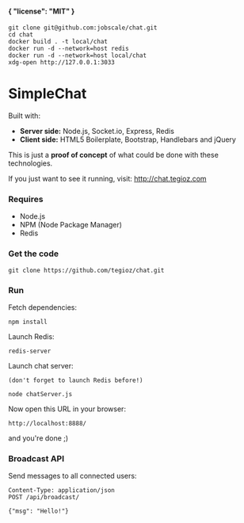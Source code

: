 #### { "license": "MIT" }

```
git clone git@github.com:jobscale/chat.git
cd chat
docker build . -t local/chat
docker run -d --network=host redis
docker run -d --network=host local/chat
xdg-open http://127.0.0.1:3033
```

# SimpleChat

Built with:

  - <strong>Server side:</strong> Node.js, Socket.io, Express, Redis
  - <strong>Client side:</strong> HTML5 Boilerplate, Bootstrap, Handlebars and jQuery

This is just a <strong>proof of concept</strong> of what could be done with these technologies.

If you just want to see it running, visit: http://chat.tegioz.com

### Requires

  - Node.js
  - NPM (Node Package Manager)
  - Redis

### Get the code

    git clone https://github.com/tegioz/chat.git

### Run

Fetch dependencies:

    npm install

Launch Redis:

    redis-server

Launch chat server:

    (don't forget to launch Redis before!)

    node chatServer.js

Now open this URL in your browser:

    http://localhost:8888/

and you're done ;)

### Broadcast API

Send messages to all connected users:

    Content-Type: application/json
    POST /api/broadcast/

    {"msg": "Hello!"}
